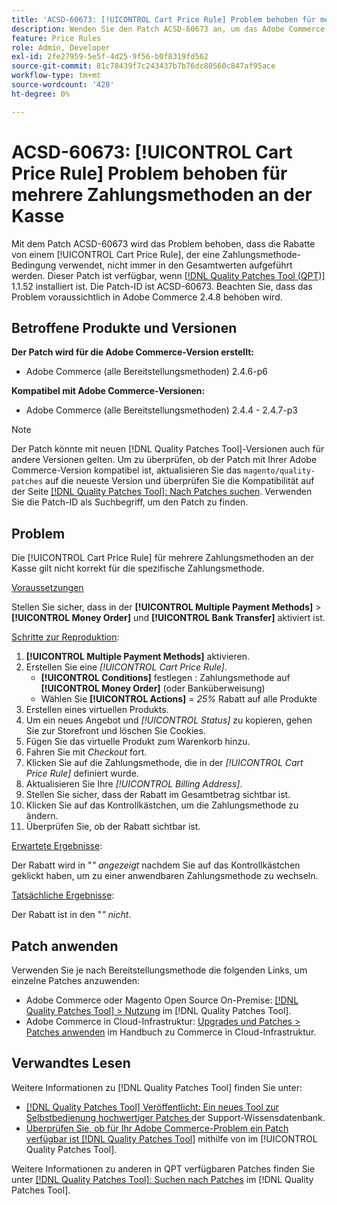 ```yaml
---
title: 'ACSD-60673: [!UICONTROL Cart Price Rule] Problem behoben für mehrere Zahlungsmethoden an der Kasse'
description: Wenden Sie den Patch ACSD-60673 an, um das Adobe Commerce-Problem zu beheben, bei dem die Rabatte von einem [!UICONTROL Cart Price Rule], der eine Zahlungsmethode-Bedingung verwendet, nicht immer in den Gesamtwerten aufgeführt sind.
feature: Price Rules
role: Admin, Developer
exl-id: 2fe27959-5e5f-4d25-9f56-b0f8319fd562
source-git-commit: 81c78439f7c243437b7b76dc80560c847af95ace
workflow-type: tm+mt
source-wordcount: '428'
ht-degree: 0%

---
```


# ACSD-60673: [!UICONTROL Cart Price Rule] Problem behoben für mehrere Zahlungsmethoden an der Kasse

Mit dem Patch ACSD-60673 wird das Problem behoben, dass die Rabatte von einem [!UICONTROL Cart Price Rule], der eine Zahlungsmethode-Bedingung verwendet, nicht immer in den Gesamtwerten aufgeführt werden. Dieser Patch ist verfügbar, wenn [[!DNL Quality Patches Tool (QPT)]](https://experienceleague.adobe.com/de/docs/commerce-knowledge-base/kb/announcements/commerce-announcements/magento-quality-patches-released-new-tool-to-self-serve-quality-patches) 1.1.52 installiert ist. Die Patch-ID ist ACSD-60673. Beachten Sie, dass das Problem voraussichtlich in Adobe Commerce 2.4.8 behoben wird.

## Betroffene Produkte und Versionen

**Der Patch wird für die Adobe Commerce-Version erstellt:**

* Adobe Commerce (alle Bereitstellungsmethoden) 2.4.6-p6

**Kompatibel mit Adobe Commerce-Versionen:**

* Adobe Commerce (alle Bereitstellungsmethoden) 2.4.4 - 2.4.7-p3

>[!NOTE]
>
>Der Patch könnte mit neuen [!DNL Quality Patches Tool]-Versionen auch für andere Versionen gelten. Um zu überprüfen, ob der Patch mit Ihrer Adobe Commerce-Version kompatibel ist, aktualisieren Sie das `magento/quality-patches` auf die neueste Version und überprüfen Sie die Kompatibilität auf der Seite [[!DNL Quality Patches Tool]: Nach Patches suchen](https://experienceleague.adobe.com/tools/commerce-quality-patches/index.html?lang=de). Verwenden Sie die Patch-ID als Suchbegriff, um den Patch zu finden.

## Problem

Die [!UICONTROL Cart Price Rule] für mehrere Zahlungsmethoden an der Kasse gilt nicht korrekt für die spezifische Zahlungsmethode.

<u>Voraussetzungen</u>

Stellen Sie sicher, dass in der **[!UICONTROL Multiple Payment Methods]** > **[!UICONTROL Money Order]** und **[!UICONTROL Bank Transfer]** aktiviert ist.

<u>Schritte zur Reproduktion</u>:

1. **[!UICONTROL Multiple Payment Methods]** aktivieren.
1. Erstellen Sie eine *[!UICONTROL Cart Price Rule]*.
   * **[!UICONTROL Conditions]** festlegen : Zahlungsmethode auf **[!UICONTROL Money Order]** (oder Banküberweisung)
   * Wählen Sie **[!UICONTROL Actions]** = *25%* Rabatt auf alle Produkte
1. Erstellen eines virtuellen Produkts.
1. Um ein neues Angebot und *[!UICONTROL Status]* zu kopieren, gehen Sie zur Storefront und löschen Sie Cookies.
1. Fügen Sie das virtuelle Produkt zum Warenkorb hinzu.
1. Fahren Sie mit *Checkout* fort.
1. Klicken Sie auf die Zahlungsmethode, die in der *[!UICONTROL Cart Price Rule]* definiert wurde.
1. Aktualisieren Sie Ihre *[!UICONTROL Billing Address]*.
1. Stellen Sie sicher, dass der Rabatt im Gesamtbetrag sichtbar ist.
1. Klicken Sie auf das Kontrollkästchen, um die Zahlungsmethode zu ändern.
1. Überprüfen Sie, ob der Rabatt sichtbar ist.

<u>Erwartete Ergebnisse</u>:

Der Rabatt wird in &quot;*&quot; angezeigt* nachdem Sie auf das Kontrollkästchen geklickt haben, um zu einer anwendbaren Zahlungsmethode zu wechseln.

<u>Tatsächliche Ergebnisse</u>:

Der Rabatt ist in den &quot;*&quot; nicht*.

## Patch anwenden

Verwenden Sie je nach Bereitstellungsmethode die folgenden Links, um einzelne Patches anzuwenden:

* Adobe Commerce oder Magento Open Source On-Premise: [[!DNL Quality Patches Tool] > Nutzung](/help/tools/quality-patches-tool/usage.md) im [!DNL Quality Patches Tool].
* Adobe Commerce in Cloud-Infrastruktur: [Upgrades und Patches > Patches anwenden](https://experienceleague.adobe.com/docs/commerce-cloud-service/user-guide/develop/upgrade/apply-patches.html?lang=de) im Handbuch zu Commerce in Cloud-Infrastruktur.

## Verwandtes Lesen

Weitere Informationen zu [!DNL Quality Patches Tool] finden Sie unter:

* [[!DNL Quality Patches Tool] Veröffentlicht: Ein neues Tool zur Selbstbedienung hochwertiger Patches ](https://experienceleague.adobe.com/de/docs/commerce-knowledge-base/kb/announcements/commerce-announcements/magento-quality-patches-released-new-tool-to-self-serve-quality-patches) der Support-Wissensdatenbank.
* [Überprüfen Sie, ob für Ihr Adobe Commerce-Problem ein Patch verfügbar ist [!DNL Quality Patches Tool]](/help/tools/quality-patches-tool/patches-available-in-qpt/check-patch-for-magento-issue-with-magento-quality-patches.md) mithilfe von im [!UICONTROL Quality Patches Tool].

Weitere Informationen zu anderen in QPT verfügbaren Patches finden Sie unter [[!DNL Quality Patches Tool]: Suchen nach Patches](https://experienceleague.adobe.com/tools/commerce-quality-patches/index.html?lang=de) im [!DNL Quality Patches Tool].
